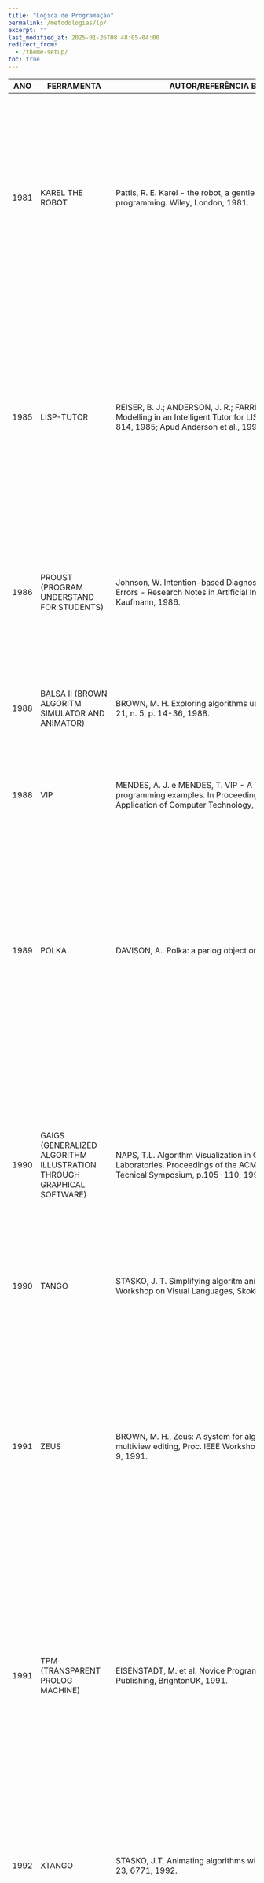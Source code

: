 ```yaml
---
title: "Lógica de Programação"
permalink: /metodologias/lp/
excerpt: ""
last_modified_at: 2025-01-26T08:48:05-04:00
redirect_from:
  - /theme-setup/
toc: true
---
```



| ANO   | FERRAMENTA                                                             | AUTOR/REFERÊNCIA BIBLIOGRÁFICA                                                                                                                                              | DESCRIÇÃO                                                                                                                                                                                                                                                                                                                                           |
|-------|------------------------------------------------------------------------|-----------------------------------------------------------------------------------------------------------------------------------------------------------------------------|-----------------------------------------------------------------------------------------------------------------------------------------------------------------------------------------------------------------------------------------------------------------------------------------------------------------------------------------------------|
| 1981  | KAREL THE ROBOT                                                        | Pattis, R. E. Karel - the robot, a gentle introduction to the art of programming. Wiley, London, 1981.                                                                      | Mini linguagem que oferece uma "introdução suave" a Pascal para estudantes universitários fazendo seu curso introdutório de programação. As principais ações de Karel são: move, turnleft, pickbeeper e putbeeper. Um conjunto de 18 predicados permite que Karel verifique o estado de seu micromundo.                                             |
| 1985  | LISP-TUTOR                                                             | REISER, B. J.; ANDERSON, J. R.; FARRELL, R. G. Dynamic Student Modelling in an Intelligent Tutor for LISP Programming. In: IJCAI, p. 814, 1985; Apud Anderson et al., 1990  | O tutor consiste em um solucionador de problemas que gera passos em direção a uma solução. O tutor reduz as demandas de memória exibindo informações contextuais relevantes e direciona os problemas resolvendo intervindo imediatamente quando um aluno gera resposta parcial inaceitável                                                          |
|  1986 | PROUST (PROGRAM UNDERSTAND FOR STUDENTS)                               | Johnson, 	W. 	Intention-based Diagnosis of Novice Programming Errors - Research Notes in Artificial Intelligence. Morgan Kaufmann, 1986.                                    | É um sistema tutor Inteligente diagnosticador de programas escritos na linguagem de programação Pascal, que analisa programas inteiramente prontos.                                                                                                                                                                                                 |
| 1988  | BALSA II (BROWN ALGORITM SIMULATOR AND ANIMATOR)                       | BROWN, M. H. Exploring algorithms using Balsa-II. Computer, v. 21, n. 5, p. 14-36, 1988.                                                                                    |  É o primeiro grande algoritmo de animação. Ambiente para investigar o comportamento dinâmico dos programas, suportando visualizações simultâneas.                                                                                                                                                                                                  |
| 1988  | VIP                                                                    | MENDES, A. J. e MENDES, T. VIP - A Tool to Visualize programming examples. In Proceedings of Education and Application of Computer Technology, p.131-140, 1988.             |  Ferramenta destinada a apoiar a aprendizagem básica de computação                                                                                                                                                                                                                                                                                  |
| 1989  | POLKA                                                                  | DAVISON, A.. Polka: a parlog object oriented language, 1989.                                                                                                                | É um sistema de animação derivado do Xtango, porém mais poderoso e flexível para construir algoritmos e animações de programas. É de fácil uso e permite que programadores não especialistas em gráficos desenvolvam suas próprias animações. Inclui um front-end interativo chamado Samba, que é um interpretador de animação em qualquer idioma.  |
| 1990  | GAIGS (GENERALIZED ALGORITHM ILLUSTRATION THROUGH GRAPHICAL SOFTWARE)  | NAPS, T.L. Algorithm Visualization in Conjuter Science Laboratories. Proceedings of the ACM SIGCSE  <br>Tecnical Symposium, p.105-110, 1990.                                | O sistema suporta diferentes representações simultâneas da mesma estrutura de dados. Foi projetado para suportar um "laboratório de visualização" que constrói a compreensão conceitual através da experimentação sem programação.                                                                                                                  |
| 1990  | TANGO                                                                  | STASKO, J. T. Simplifying algoritm animation with tango, IEEE Workshop on Visual Languages, Skokie, IL, October, 1990.                                                      | É um modelo de animação com uma semântica precisa baseada no paradigma Path Transition.                                                                                                                                                                                                                                                             |
| 1991  | ZEUS                                                                   | BROWN, M. H., Zeus: A system for algorithm animation and multiview editing, Proc. IEEE Workshop on Visual Languages, p. 4-9, 1991.                                          | O sistema apresenta facilidades de configuração e execução e permitem ao usuário selecionar o algoritmo e as visualizações, e informar os dados de entrada. Funções adicionais gravam registros descrevendo o estado do sistema (snapshots) em um arquivo, e recuperam o estado do sistema a partir de registros guardados anteriormente            |
| 1991  | TPM (TRANSPARENT PROLOG MACHINE)                                       | EISENSTADT, M. et al. Novice Programming Environments. Ablex Publishing, BrightonUK, 1991.                                                                                                                                             | O sistema apresenta uma maneira de visualizar a execução de programas Prolog e é voltado para usuários iniciantes (acesso ao livro-texto diagramas e sequências de animação de vídeo) e experientes (acesso a implementação de estação de trabalho gráfica.                                                                                                                                                                             |
| 1992  | XTANGO                                                                 | STASKO, J.T. Animating algorithms 	with XTANGO. SIGACT News, 23, 6771, 1992.                                                                                                                                                           | É um sistema de animação de algoritmos que utiliza o paradigma de animação de transição. É de fácil uso e permite que programadores não especialistas em gráficos desenvolvam suas próprias animações. Por ser antigo, não recebe mais suporte.                                                                                                                                                                                         |
| 1992  | ADAPT (AUTOMATED DEBUGGER FOR AN ADAPTIVE PROLOG TUTOR)                | GEGG-HARRISON, 	T. 	S. "ADAPT: Automated debugging in an adaptive Prolog tutor", Proc. 2nd Int. Conf. ITS'92, pp. 343-350, 1992.                                                                                                       | É um tutor Prolog para detectar erros de programação construído na universidade Duke                                                                                                                                                                                                                                                                                                                                                    |
| 1993  | CEILIDH                                                                | BENFORD, S. et al. The Ceilidh Courseware 	System Representation; 	Multimedia Materials; Ukraine; United States, p. 181, 1993.                                                                                                         | O sistema fornece ferramentas para a administração de cursos de programação, com avaliação automática de 400 exercícios por semana. É utilizado em um projeto nacional do Reino Unido financiado pelo Programa de Tecnologia de Ensino e Aprendizagem da UFC (TLTP).                                                                                                                                                                    |
| 1994  | BACCII                                                                 | CALLONI, B. A.; BAGERT, D. J. Iconic Programming in BACCII vs. Textual Programming: which is a better learning environment? In: ACM SIGCSE Bulletin. ACM, p. 188-192, 1994.                                                            | O sistema é usado para ensinar a programação sendo as operações mais básicas realizadas usando ícones. Quando o algoritmo estiver completo, o aluno pode gerar código-fonte sintaticamente correto para PASCAL, C, FORTRAN ou BASIC.                                                                                                                                                                                                    |
| 1994  | DRUIDS (DISPLAY RESOURCE FOR UNDERSTANDING INTERNAL DATA STRUCTURES)   | WHALE, G. DRUIDS: Tools for understanding data structures and algorithms. In: Proceedings IEEE 1st International Conference on Multi Media Engineering Education. IEEE, p. 403-407, 1994.                                              | O sistema estabelece um vínculo entre instrução e experimento, animando algoritmos de livros-texto aplicados a estruturas de dados comuns e permitindo que o aluno exerça seu próprio código de programa. As alterações resultantes no estado do programa podem ser visualizadas dinamicamente em vários níveis de abstração, incluindo o fluxo do controle do programa, o rastreamento de variáveis e o estado da estrutura de dados.  |
| 1994  | FLAIR  (FLEXIBLE LEARNING WITH AN ARTIFICIAL INTELLIGENCE REPOSITORY)  | INGARGIOLA, G. et al. A repository that supports teaching and cooperation in the introductory AI course. In: ACM SIGCSE Bulletin. ACM, p. 36-40, 1994.                                                                                 | É um repositório de materiais instrucionais para o curso programação, que incluem ambientes de aprendizagem (chamados "módulos") nos quais os alunos aprendem através da experimentação.                                                                                                                                                                                                                                                |
| 1994  | TURTLEGRAPH                                                            | JEHNG, J.J. et al. TurtleGraph: A Computer Supported Cooperative Learning Environment. 1994; apud Gomes e Mendes, 1998                                                                                                                 | É um ambiente de aprendizado computadorizado projetado e desenvolvido para suportar a solução colaborativa de problemas. Dentro do ambiente de aprendizagem, os alunos são solicitados a escrever programas de computador para gerar figuras geométricas.                                                                                                                                                                               |
| 1994  | TORTOISE                                                               | BRUSILOVSKY, P. Program visualization as a debugging tool for novices. In: Proc. of INTERCHI'93, Amsterdam, p. 2930, 1994.                                                                                                             | Mini linguagem usada no ITEM/IP-II, no qual o intérprete visual usa uma janela especial para explicar todos os passos do programa executado.                                                                                                                                                                                                                                                                                            |
| 1995  | POLKA-RC                                                               | STASKO, J. T.; MCCRICKARD, D. S. Real clock time animation support for developing software visualizations. Georgia Institute of Technology, 1995.                                                                                      | É um sistema de segunda geração que aproveita o sistema Polka, e adiciona a capacidade de incluir animações em tempo real.                                                                                                                                                                                                                                                                                                              |
| 1996  | LOOP TUTOR                                                             | TYERMAN, S. P.; WOODS, P. J.; WARREN, J. R. Loop Tutor and Hypertutor: experiences with adaptive tutoring systems. In:  ANZIIS 96. IEEE, 1996. p. 6063.                                                                                | É um sistema de tutoria inteligente na forma de um livro eletrônico que adapta a ação de ensino, o nível de detalhes e o próximo tópico de acordo com a estimativa do sistema do conhecimento do usuário.                                                                                                                                                                                                                               |
| 1997  | SEE                                                                    | BAECKER, R.; DIGIANO, C.; MARCUS, 	A. 	Software visualization 	for debugging. Communications 	of the ACM, v. 40, n. 4, p. 44-55, 1997.                                                                                                 | Software aprimora o entendimento de algoritmos e programas de computador a partir animação de algoritmos, apresentação de código fonte tipográfica e auralization interativa.                                                                                                                                                                                                                                                           |
| 1997  | BACCII++                                                               | CALLONI, B. A.; BAGERT, D. J.; HAIDUK, H. Paul. Iconic programming proves effective for teaching the first year programming sequence. In: ACM SIGCSE Bulletin. ACM, p. 262266, 1997.                                                   | É um ambiente icônico desenvolvido na Texas Tech University para ensinar conceitos e linguagens procedurais e orientadas a objetos.                                                                                                                                                                                                                                                                                                     |
| 1997  | MRUDS (MULTIPLE REPRESENTATI ON FOR UNDERSTANDING DATA STRUCTURES)     | HANCILES,B. et al. Multiple representation for understanding data structures. Computers & Education, 29, 1-11, 1997; apud Gomes e Mendes, 1998                                                                                         | É um sistema instrucional baseado no uso efetivo de múltiplas representações visuais.                                                                                                                                                                                                                                                                                                                                                   |
| 1997  | C-TUTOR                                                                | SONG, J. S. et al. An intelligent tutoring system for introductory C language course. Computers & Education, v. 28, n. 2, p. 93-102, 1997.                                                                                             | É um sistema de tutoria inteligente para programadores iniciantes, que fornece um analisador de programa e um ambiente de aprendizado.                                                                                                                                                                                                                                                                                                  |
| 1997  | PMS                                                                    | SLEEMAN, D. A system which allows student to explore algorithms. Proceedings of Intemational Joint Conference on Artificial Intelligence 5, pp. 780-78, 1997.                                                                          | É um sistema de tutores inteligentes onde o usuário é responsável por seu aprendizado, pois escolher as ações a serem tomadas                                                                                                                                                                                                                                                                                                           |
| 1998  | COACH (COGNITIVE ADAPTIVE COMPUTER HELP)                               | SELKER, E. J. Cognitive adaptive computehelp (coach). ADVANCES 	IN COMPUTERS, v. 47, p. 67-140, 1998. apud Gomes e Mendes, 1998                                                                                                        | É um sistema que fornece respostas mais efetivas quando ocorrem problemas na interface entre pessoas e computadores. Ele registra e analisa as ações do usuário para adaptar as respostas do computador ao indivíduo, oferecendo informações de ajuda úteis antes mesmo de o usuário solicitar.                                                                                                                                         |
| 2000  | ALICE                                                                  | Cooper, 2000 Site Alice.org. Disponível em: http://www.alice.org.                                                                                                                                                                      | Ambiente de programação tridimensional que a permite ao usuário aprender conceitos fundamentais de programação, e a criação de um programa, animações, filmes animados, videogames simples e pequenos jogos a partir de um ambiente gráfico interativo.                                                                                                                                                                                 |
| 2001  | SICAS                                                                  | GOMES, A. e MENDES, A. J. SICAS: Interactive system for algorithm development and simulation. In Manuel Ortega y José Bravo (Ed.), Computers and Education in an Interconnected Society, Kluwer Academic Publishers, p.159-166, 2001.  | Ambiente que favorece o aprendizado e construção de algoritmos. O sistema permite a simulação e animação de algoritmos.                                                                                                                                                                                                                                                                                                                 |
| 2001  | JKAREL ROBOT                                                           | BUCK, D.; STUCKI, D. J. JKarelRobot: a case study in supporting levels of cognitive development in the computer science curriculum. ACM SIGCSE                                                                                         | É uma ferramenta de software para apoiar cursos introdutórios de programação através de um mecanismo para conceber exercícios que sejam cognitivamente apropriados para os níveis de desenvolvimento dos alunos. Independe de plataforma (escrito em Java) e de linguagem, suporta Pascal, Java e ambientes Lisp.                                                                                                                       |
| 2001  | BLUEJ            | KÖLLING, M. et al. The BlueJ system and its pedagogy. Computer Science Education, v. 13, n. 4, p. 249-268, 2003; apud Henriques e Bublitz, 2013                                                                                                                           | É um ambiente visual de desenvolvimento mais simplificado relativamente aos ambientes destinados ao uso profissional, e pode ser usada uma linguagem de programação convencional.                                                                                                                                                                                                                                                                                                                                                                                                                                                                                                  |
| 2001  | LEGO MINDSTORMS  | 	PATTERSON-MCNEILL, 	H.; BINKERD, C. L. Resources for using lego mindstorms. Journal of Computing Sciences in Colleges,v. 16, n. 3, p. 48-55, 2001.                                                                                                                       | O sistema (micromundos) aborda a teoria e a prática de conteúdos direcionados para a introdução à robótica estimulando a criatividade e a solução de problemas do quotidiano por parte dos alunos.                                                                                                                                                                                                                                                                                                                                                                                                                                                                                 |
| 2002  | BIP              | COSTA, M. Sistemas Tutores Inteligentes. Disponível em: http://www.nce.ufj/ginape/publicac oes/trabalhos/_2002/_2002_raimundo_ose_macario_costa//Sti.htm                                                                                                                  | Ambiente interativo (tutor) orientado para explanação sobre linguagem Basic                                                                                                                                                                                                                                                                                                                                                                                                                                                                                                                                                                                                        |
| 2003  | JELIOT           | LEVY, R. B.; BEN-ARI, M.; URONEN, P. A. The Jeliot 2000 programan imation system. Computers & Education, v. 40, n. 1, p. 1-15, 2003.                                                                                                                                      | É um sistema de animação que exibe uma representação gráfica dinâmica da execução de um programa com o objetivo é ajudar os novatos a compreender conceitos básicos de algoritmos e programação. O código Java fica sujeito a uma pre-compilação 	e 	a 	animação 	é 	gerada automaticamente                                                                                                                                                                                                                                                                                                                                                                                        |
| 2003  | OOP-ANIM         | ESTEVES, Micaela; MENDES, António. OOP-Anim, a system to support learning of basic object oriented programming concepts. In: Proceedings of the CompSysTech. 2003.                                                                                                        | O sistema usa a animação do programa para ajudar os alunos a superar algumas das dificuldades na aprendizagem de conceitos de programação orientada a objetos.                                                                                                                                                                                                                                                                                                                                                                                                                                                                                                                     |
| 2003  | TEL C            | DE LEMOS, M. A.; DE BARROS, L. N. A didactic interface in a programming tutor. In: 11th International 	Conference 	on Artificial Intelligence in Education (AIED2003) Innovations in Teaching Programming Workshop, 2003.                                                 | Interface de aprendizado de programação com componentes cognitivos disponíveis para que o aluno possa montar um programa de computador em dois níveis: (1) nível de planejamento e (2) nível de implementação.                                                                                                                                                                                                                                                                                                                                                                                                                                                                     |
| 2004  | TRAKLA2          | MALMI, L. et al. Visual algorithm simulation exercise system with automatic assessment: TRAKLA2. Informatics in education, v. 3, n. 2, p. 267, 2004.                                                                                                                      | É um software educacional visual baseado na Web para a resolução de exercícios sobre algoritmos e estruturas de dados. Apresenta uma ferramenta cognitiva para simular algoritmos visualmente e pode apresentar soluções modelo dos exercícios e avaliar automaticamente as soluções dos alunos.                                                                                                                                                                                                                                                                                                                                                                                   |
| 2005  | JHAVÉ            | NAPS, T. L. Jhavé: Supporting algorithm visualization. IEEE Computer 	Graphics 	and Applications, v. 25, n. 5, p. 49-55, 2005.                                                                                                                                            | É um ambiente de visualização de algoritmo hospedado em Java (JHAVE) que fornece a um contexto de desenho com facilidade de sincronizar as exibições gráficas.                                                                                                                                                                                                                                                                                                                                                                                                                                                                                                                     |
| 2005  | LUDWIG           | SHAFFER, S. C. Ludwig: an online programming tutoring and assessment system. ACM SIGCSE Bulletin, v. 37, n. 2, p. 5660, 2005.                                                                                                                                             | Um sistema de tutoria e avaliação de programação on-line que permite ao aluno editar seus programas em um editor de texto controlado, que restringe a capacidade do aluno para utilizar soluções de outras fontes.                                                                                                                                                                                                                                                                                                                                                                                                                                                                 |
| 2008  | PROGUIDE         | AREIAS, C. ProGuide: Sistema de acompanhamento na resolução de problemas básicos de programação. Tese de Mestrado em Engenharia Informática, Universidade de Coimbra, 2007; apud GOMES, 2008                                                                              | Ambiente tutorial multimídia que favorece o aprendizado e construção de algoritmos. O sistema estimula e guia os usuários a alcançar a solução do problema através de um diálogo baseado em texto, com dicas, perguntas e exemplos semelhantes.                                                                                                                                                                                                                                                                                                                                                                                                                                    |
| 2010  | ALGOLC           | PETRY, P. G. 2005. Um sistema para o ensino e aprendizagem de algoritmos utilizando um companheiro de aprendizagem colaborativo. Dissertação – UFSC; Apud LOPES et al., 2010                                                                                              | É um sistema tutor para o ensino de algoritmos utilizando um companheiro de aprendizagem, com a aplicação da Técnica de Modelagem Baseada em Restrições                                                                                                                                                                                                                                                                                                                                                                                                                                                                                                                            |
| 2010  | TUTORICC         | PÍCCOLO, H. L. et al. Ambiente Interativo e Adaptável para ensino de Programação. In:  Simpósio Brasileiro de Informática na Educação-SBIE. 2010.                                                                                                                         | É um ambiente (tutor) interativo e adaptável desenvolvido e utilizado para o ensino de programação em Pascal na UNB. O conteúdo está dividido em níveis de dificuldade. Há interatividade com o aluno, que constrói seus próprios programas a cada passo do tutorial. São corrigidos imediatamente pelo TutorICC, que recomenda ao aluno o melhor caminho a seguir dentro do conteúdo da disciplina.                                                                                                                                                                                                                                                                               |
| 2011  | INCOM            | LE, N. T.; PINKWART, N. INCOM: A Web-based Homework Coaching System For Logic Programming. In: Proceedings of the IADIS International Conference on Cognition and Exploratory Learning in Digital Age (CELDA), p. 43–50, Rio de Janeiro, Brazil, 2011.                    | É um sistema tutor de coaching de lição de casa baseado na Web para a Programação Lógica (INCOM), que permite aos alunos desenvolver um predicado Prolog de uma forma exploratória, ou seja, os alunos têm permissão para explorar um espaço de solução por si mesmos.                                                                                                                                                                                                                                                                                                                                                                                                             |
| 2011  | THE HUXLEY       | NASCIMENTO, Mariana Romão do et al. Um estudo sobre a eficácia do ensino à distância de programação para alunos iniciantes. 2011.                                                                                                                                         | É uma ferramenta web de suporte no ensino de programação. Auxilia o professor no gerenciamento de exercícios e testes aplicados aos alunos                                                                                                                                                                                                                                                                                                                                                                                                                                                                                                                                         |
| 2012  | SINBAD           | Rigo, R.l. SInBAD - Sistema Inteligente Bayesiano de Apoio ao Discente [manuscrito]: orientação no estudo de programação de computadores / Rangel Rigo. - 2012.                                                                                                           | É uma ferramenta desenvolvida para auxiliar o discente a recuperar conteúdos adequados ao seu nível de conhecimento, por meio de um portal inteligente disponibilizado na internet. A “inteligência” do portal foi implementada utilizando Redes Bayesianas. O sistema proposto identifica os conteúdos necessários à resolução de um determinado problema, realiza em seguida um diagnóstico dos saberes do estudante para então sugerir os assuntos compatíveis com seus saberes. Este gera ainda informações a respeito do desempenho dos discentes quando do uso do portal, podendo estas serem utilizadas pelo docente, com o intuito de nortear suas estratégias de ensino.  |
| 2013  | COMPUTINO        | FRANÇA, R. S.; SILVA, W. C.; AMARAL, H. J. C. Computino: um jogo destinado à aprendizagem de Números Binários para estudantes da educação básica. In: Anais do  XXI WEI. Maceió, AL–Brasil. 2013.                                                                         | É um jogo educativo desenvolvido para auxiliar o aprendizado de Números Binários para estudantes da educação básica, inspirado no popular jogo Angry Birds. Formado de desafios que estabelecem uma tensão emocional nos jogadores ao mesmo tempo em que consolidam a aprendizagem de conceitos fundamentais da Computação.                                                                                                                                                                                                                                                                                                                                                        |
| 2013  | MIT APPINVENTOR  | POKRESS, S. C.; VEIGA, J. J. D.. MIT App Inventor: Enabling personal mobile computing. arXiv preprint arXiv:1310.2830, 2013.                                                                                                                                              | É uma ferramenta de programação visual de arrastar e soltar para projetar e criar aplicativos móveis totalmente funcionais para Android. A programação intuitiva do App Inventor e os recursos de desenvolvimento incremental permitem que o desenvolvedor se concentre na lógica de programação de um aplicativo, em vez da sintaxe da linguagem de codificação.                                                                                                                                                                                                                                                                                                                  |
| 2013  | LIGHT BOT        | GOUWS, L. A.; BRADSHAW, K.; WENTWORTH, P. Computational thinking in educational activities: an evaluation of the educational game light-bot. In: Proceedings of the 18th ACM conference on Innovation and technology in computer science education. ACM, 2013. p. 10-15.  | É um jogo educativo com um forte foco em programação, e aplicando o framework fornece insights sobre a utilidade do jogo para reforçar conceitos de ciência da computação.                                                                                                                                                                                                                                                                                                                                                                                                                                                                                                         |
| 2014  | NEWPROG          | TOREZANI, C. NewProg - um ambiente online para crianças aprenderem programação de computadores. 2014. Dissertação de Mestrado. Universidade Federal do Espírito Santo.                                                                                                    | Ambiente web com recursos digitais para crianças aprenderem programação. Apresenta como recursos: 1) EANewProg - um Editor de Atividades de Programação que permite ao professor editar atividades a serem apresentadas às crianças e 2) NewProg - um ambiente para crianças visualizarem as atividades, editarem e avaliarem soluções. O NewProg também guarda o histórico das atividades (percurso da aprendizagem) desenvolvidas pela criança, de modo que o professor possa acompanhar a aprendizagem e planejar atividades mais adequadas a cada criança.                                                                                                                     |
| 2014  | HALYEN           | GONZÁLEZ, S. M.; TAMARIZ, A. Integração de uma Metodologia de                                                                                                                                                                                                             | É uma ferramenta tecnológica de auxílio ao ensino presencial, através da escolha dinâmica da estratégia pedagógica, segundo o perfil, estado emocional e outras características de cada aluno                                                                                                                                                                                                                                                                                                                                                                                                                                                                                      |
| 2015  | NOBUG’S SNACK BAR          | VAHLDICK, A. et al. Testando a diversão em um jogo sério para o aprendizado introdutório de programação. 23º WEIWORKHOP SOBRE EDUCAÇÃO EM COMPUTAÇÃO, 2015.                                                                      | O jogo abrange os assuntos de sequenciamento de ações, variáveis e condicionais. A solução é desenvolvida com blocos gráficos, tal como no Scratch. O objetivo é identificar os pontos fracos através do instrumento Egame Flow em seis dimensões: concentração, clareza dos objetivos, feedback, desafios, autonomia e imersão.   |
| 2016  | Lord of Code (LoC)         | CAFÉ, M. et al. Lord of Code: Uma Ferramenta de Apoio ao Ensino da Programação. In: Simpósio Brasileiro de Informática na Educação-SBIE. 2016. p. 1316.                                                                          | É um jogo que visa auxiliar na aprendizagem de programação por meio de um jogo que estimula a interpretação e resolução de problemas em códigos escritos em Java.                                                                                                                                                                  |
| 2016  | DEFENSE OF THE ANCIENTS 2  | DRACHEN, A. et al. Skill-based differences in spatio-temporal team behavior in defence of the ancients 2. arXiv preprint arXiv:1603.07738, 2016.                                                                                 | É um jogo em que as equipes de jogadores lutam umas contra as outras em ambientes de arena, e a jogabilidade é focada em combate tático.                                                                                                                                                                                           |
| 2017  | TRI-LOGIC                  | BARBOSA, B. et al. Tri-logic proposta lúdica gamificada para o ensino e aprendizagem da lógica de programação com o uso da mineração de dados como ferramenta de auxílio ao professor. In: SBIE. 2017.                           | É um jogo que propõe um ambiente de apoio ao ensino desta disciplina, aliando aos jogos eletrônicos o monitoramento online de suas etapas através do uso de técnicas de mineração de dados educacionais.                                                                                                                           |
| 2017  | PLAY CODE DOG              | SANTOS, C. P.; DA SILVA, J. L.; GENZ, 	C. 	Lógica 	de Programação: Iniciação Lúdica com Play Code Dog. In: Anais do Workshop 	de 	Informática 	na Escola. 2017. p. 108.                                                          | É um jogo voltado para o público infantil e despontado como uma possibilidade para auxiliar o ensino de lógica de programação para crianças.                                                                                                                                                                                       |
| 2018  | ADA                        | DE 	AMORIM 	COSTA, 	T.; OLIVEIRA, F. C. S. Um Ambiente Gamificado de Apoio ao Ensino de Lógica de Programação e Estímulo do Pensamento Computacional. Revista Brasileira de Iniciação Científica, v. 6, n. 1, p. 139-156, 2018.  | É um ambiente gamificado fundamentado no auxílio ao ensino de lógica de programação, e na promoção de habilidades do Pensamento Computacional. A proposta é direcionada, para alunos de um projeto que oferece cursos ligados à lógica e programação. O ambiente é dotado de sistemas de níveis, pontuação e ranking.              |
| 2018  | URI ONLINE JUDGE BLOCKS    | DAGOSTINI, J. et al. URI Online Judge Blocks: Construindo Soluções em uma Plataforma Online de Programação. In: SBIE. 2018. p. 168.                                                                                              | É uma ferramenta que integra a API Blockly do Google à plataforma URI Online Judge e traduz a lógica abstrata do algoritmo em código.                                                                                                                                                                                              |
| 2019  | SOLOLEARN                  | BERSSANETTE, J. H. et al.Avaliação do uso do APP Sololearn como ferramenta de apoio a aprendizagem dos fundamentos de programação de computadores. REVISTA INTERSABERES, v. 13, n. 30, p.504-524, 2019.                          | Foi avaliado o contexto pedagógico por meio da proposta de abordagem centrada em especialistas e a experiência do usuário, tendo como base uma adaptação do instrumento de avaliação de jogos para uso em educação. Desse modo, observou-se que o aplicativo na visão dos especialistas está alinhado com os conteúdos e objetivos de aprendizagem das disciplinas que tratam dos fundamentos de programação de computadores, apresentando os conteúdos de forma correta com recursos de avaliação.   |